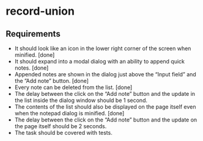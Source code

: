 # record-union

## Requirements
- It should look like an icon in the lower right corner of the screen when minified. [done]
- It should expand into a modal dialog with an ability to append quick notes. [done]
- Appended notes are shown in the dialog just above the “Input field” and the ”Add note” button. [done]
- Every note can be deleted from the list. [done]
- The delay between the click on the “Add note” button and the update in the list inside the dialog window should be 1 second.
- The contents of the list should also be displayed on the page itself even when the notepad dialog is minified. [done]
- The delay between the click on the “Add note” button and the update on the page itself should be 2 seconds.
- The task should be covered with tests.
